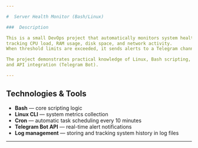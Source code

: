 ```yaml
---

#  Server Health Monitor (Bash/Linux)

###  Description

This is a small DevOps project that automatically monitors system health —
tracking CPU load, RAM usage, disk space, and network activity.
When threshold limits are exceeded, it sends alerts to a Telegram channel.

The project demonstrates practical knowledge of Linux, Bash scripting, task automation with cron,
and API integration (Telegram Bot).

---
```


##  Technologies & Tools

* **Bash** — core scripting logic
* **Linux CLI** — system metrics collection
* **Cron** — automatic task scheduling every 10 minutes
* **Telegram Bot API** — real-time alert notifications
* **Log management** — storing and tracking system history in log files

---
